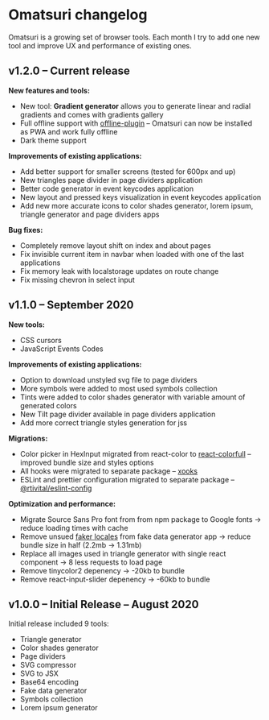 # Omatsuri changelog

Omatsuri is a growing set of browser tools. Each month I try to add one new tool and improve UX and performance of existing ones.

## v1.2.0 – Current release

**New features and tools:**

- New tool: **Gradient generator** allows you to generate linear and radial gradients and comes with gradients gallery
- Full offline support with [offline-plugin](https://github.com/NekR/offline-plugin) – Omatsuri can now be installed as PWA and work fully offline
- Dark theme support

**Improvements of existing applications:**

- Add better support for smaller screens (tested for 600px and up)
- New triangles page divider in page dividers application
- Better code generator in event keycodes application
- New layout and pressed keys visualization in event keycodes application
- Add new more accurate icons to color shades generator, lorem ipsum, triangle generator and page dividers apps

**Bug fixes:**

- Completely remove layout shift on index and about pages
- Fix invisible current item in navbar when loaded with one of the last applications
- Fix memory leak with localstorage updates on route change
- Fix missing chevron in select input

## v1.1.0 – September 2020

**New tools:**

- CSS cursors
- JavaScript Events Codes

**Improvements of existing applications:**

- Option to download unstyled svg file to page dividers
- More symbols were added to most used symbols collection
- Tints were added to color shades generator with variable amount of generated colors
- New Tilt page divider available in page dividers application
- Add more correct triangle styles generation for jss

**Migrations:**

- Color picker in HexInput migrated from react-color to [react-colorfull](https://omgovich.github.io/react-colorful/) – improved bundle size and styles options
- All hooks were migrated to separate package – [xooks](https://github.com/rtivital/xooks)
- ESLint and prettier configuration migrated to separate package – [@rtivital/eslint-config](https://www.npmjs.com/package/@rtivital/eslint-config)

**Optimization and performance:**

- Migrate Source Sans Pro font from from npm package to Google fonts -> reduce loading times with cache
- Remove unsued [faker locales](https://github.com/Marak/faker.js/issues/167#issuecomment-119373065) from fake data generator app -> reduce bundle size in half (2.2mb -> 1.31mb)
- Replace all images used in triangle generator with single react component -> 8 less requests to load page
- Remove tinycolor2 depenency -> -20kb to bundle
- Remove react-input-slider depenency -> -60kb to bundle

## v1.0.0 – Initial Release – August 2020

Initial release included 9 tools:

- Triangle generator
- Color shades generator
- Page dividers
- SVG compressor
- SVG to JSX
- Base64 encoding
- Fake data generator
- Symbols collection
- Lorem ipsum generator
